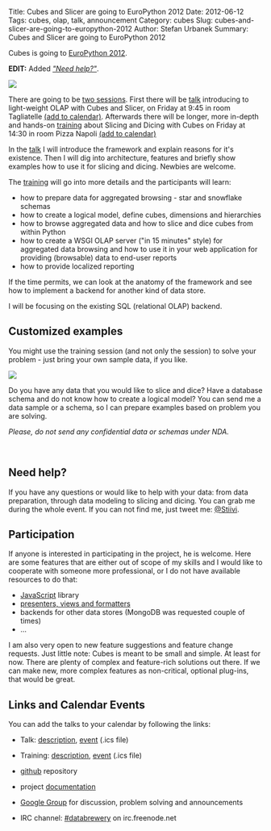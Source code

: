 Title: Cubes and Slicer are going to EuroPython 2012
Date: 2012-06-12
Tags: cubes, olap, talk, announcement
Category: cubes
Slug: cubes-and-slicer-are-going-to-europython-2012
Author: Stefan Urbanek
Summary: Cubes and Slicer are going to EuroPython 2012

Cubes is going to [EuroPython 2012](https://ep2012.europython.eu/).

**EDIT:** Added [*"Need help?"*](#needhelp).

![](static/images/cubes-and-slicer-are-going-to-europython-2012-1.png)

There are going to be [two sessions](https://ep2012.europython.eu/p3/schedule/ep2012/). First there will be [talk](https://ep2012.europython.eu/conference/talks/cubes-light-weight-olap-framework-and-server) introducing to light-weight OLAP with Cubes and Slicer, on Friday at 9:45 in room Tagliatelle [(add to calendar)](http://databrewery.org/downloads/cubes-europython2012-talk.ics). Afterwards there will be longer, more in-depth and hands-on [training](https://ep2012.europython.eu/conference/talks/cubes-light-weight-olap-framework-and-server-1) about Slicing and Dicing with Cubes on Friday at 14:30 in room Pizza Napoli [(add to calendar)](http://databrewery.org/downloads/cubes-europython2012-training.ics)

In the [talk](https://ep2012.europython.eu/conference/talks/cubes-light-weight-olap-framework-and-server) I will introduce the framework and explain reasons for it's existence. Then I will dig into architecture, features and briefly show examples how to use it for slicing and dicing. Newbies are welcome.

The [training](https://ep2012.europython.eu/conference/talks/cubes-light-weight-olap-framework-and-server-1) will go into more details and the participants will learn:

* how to prepare data for aggregated browsing - star and snowflake schemas
* how to create a logical model, define cubes, dimensions and hierarchies
* how to browse aggregated data and how to slice and dice cubes from within
  Python
* how to create a WSGI OLAP server ("in 15 minutes" style) for aggregated data
  browsing and how to use it in your web application for providing (browsable)
  data to end-user reports
* how to provide localized reporting

If the time permits, we can look at the anatomy of the framework and see how
to implement a backend for another kind of data store.

I will be focusing on the existing SQL (relational OLAP) backend.

Customized examples
-------------------

You might use the training session (and not only the session) to solve your
problem - just bring your own sample data, if you like.

![](static/images/cubes-and-slicer-are-going-to-europython-2012-2.png)

Do you have any data that you would like to slice and dice? Have a database
schema and do not know how to create a logical model? You can send me a data
sample or a schema, so I can prepare examples based on problem you are
solving.

*Please, do not send any confidential data or schemas under NDA.*

<a name="needhelp" id="needhelp">&nbsp;</a>

Need help?
----------

If you have any questions or would like to help with your data: from data
preparation, through data modeling to slicing and dicing. You can grab me
during the whole event. If you can not find me, just tweet me:
[@Stiivi](https://twitter.com/#!/@stiivi).

Participation
-------------

If anyone is interested in participating in the project, he is welcome. Here are some features that are either out of scope of my skills and I would like to cooperate with someone more professional, or I do not have available resources to do that:

* [JavaScript](https://github.com/Stiivi/cubes.js) library
* [presenters, views and formatters](https://github.com/Stiivi/cubes/issues/53)
* backends for other data stores (MongoDB was requested couple of times)
* ...

I am also very open to new feature suggestions and feature change requests.
Just little note: Cubes is meant to be small and simple. At least for now.
There are plenty of complex and feature-rich solutions out there. If we can
make new, more complex features as non-critical, optional plug-ins, that would
be great.

Links and Calendar Events
-------------------------

You can add the talks to your calendar by following the links:

* Talk: [description](https://ep2012.europython.eu/conference/talks/cubes-light-weight-olap-framework-and-server), [event](http://databrewery.org/downloads/cubes-europython2012-talk.ics) (.ics file)
* Training: [description](https://ep2012.europython.eu/conference/talks/cubes-light-weight-olap-framework-and-server-1), [event](http://databrewery.org/downloads/cubes-europython2012-training.ics) (.ics file)

* [github](https://github.com/Stiivi/cubes) repository
* project [documentation](http://packages.python.org/cubes/)
* [Google Group](http://groups.google.com/group/cubes-discuss) for discussion, problem solving and announcements
* IRC channel: [#databrewery](irc://irc.freenode.net/#databrewery) on irc.freenode.net

